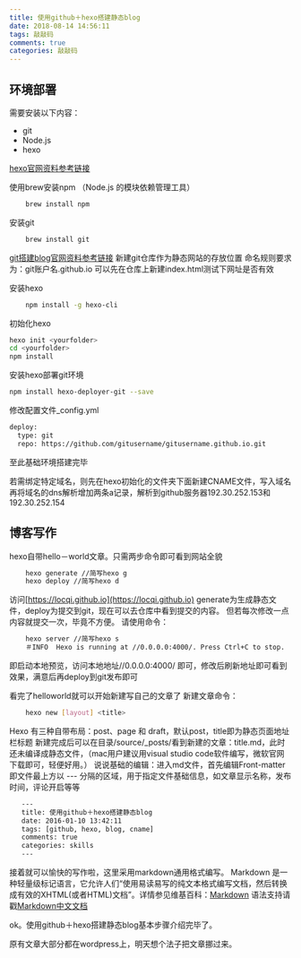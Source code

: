 ```yaml
---
title: 使用github＋hexo搭建静态blog
date: 2018-08-14 14:56:11
tags: 敲敲码
comments: true
categories: 敲敲码
---
```


## 环境部署

需要安装以下内容：
* git
* Node.js
* hexo

[hexo官网资料参考链接](https://hexo.io)

使用brew安装npm （Node.js 的模块依赖管理工具）

``` bash
    brew install npm
```

安装git

``` bash
    brew install git
```
[git搭建blog官网资料参考链接](https://pages.github.com/)
新建git仓库作为静态网站的存放位置
命名规则要求为：git账户名.github.io
可以先在仓库上新建index.html测试下网址是否有效

安装hexo

``` bash
    npm install -g hexo-cli
```

初始化hexo

``` bash
hexo init <yourfolder>
cd <yourfolder>
npm install
```

安装hexo部署git环境

``` bash
npm install hexo-deployer-git --save
``` 

修改配置文件_config.yml

``` bash
deploy:
  type: git
  repo: https://github.com/gitusername/gitusername.github.io.git
``` 
至此基础环境搭建完毕

若需绑定特定域名，则先在hexo初始化的文件夹<yourfolder>下面新建CNAME文件，写入域名
再将域名的dns解析增加两条a记录，解析到github服务器192.30.252.153和192.30.252.154

## 博客写作

hexo自带hello－world文章。只需两步命令即可看到网站全貌

``` bash
    hexo generate //简写hexo g
    hexo deploy //简写hexo d
``` 
访问[https://locqi.github.io](https://locqi.github.io)
generate为生成静态文件，deploy为提交到git，现在可以去仓库中看到提交的内容。
但若每次修改一点内容就提交一次，毕竟不方便。
请使用命令：

``` bash
    hexo server //简写hexo s
    ＃INFO  Hexo is running at //0.0.0.0:4000/. Press Ctrl+C to stop.
``` 
即启动本地预览，访问本地地址//0.0.0.0:4000/ 即可，修改后刷新地址即可看到效果，满意后再deploy到git发布即可

看完了helloworld就可以开始新建写自己的文章了
新建文章命令：

``` bash
    hexo new [layout] <title>
``` 
Hexo 有三种自带布局：post、page 和 draft，默认post，title即为静态页面地址栏标题
新建完成后可以在目录/source/_posts/看到新建的文章：title.md，此时还未编译成静态文件，（mac用户建议用visual studio code软件编写，微软官网下载即可，轻便好用。）
说说基础的编辑：进入md文件，首先编辑Front-matter 
即文件最上方以 --- 分隔的区域，用于指定文件基础信息，如文章显示名称，发布时间，评论开启等等

``` bash
   ---  
   title: 使用github＋hexo搭建静态blog
   date: 2016-01-10 13:42:11
   tags: [github, hexo, blog, cname]
   comments: true
   categories: skills
   ---  
``` 
接着就可以愉快的写作啦，这里采用markdown通用格式编写。 
Markdown 是一种轻量级标记语言，它允许人们“使用易读易写的纯文本格式编写文档，然后转换成有效的XHTML(或者HTML)文档”。详情参见维基百科：[Markdown](https://zh.wikipedia.org/wiki/Markdown#.E4.BB.A3.E7.A0.81)
语法支持请戳[Markdown中文文档](//markdown-zh.readthedocs.org)

ok。使用github＋hexo搭建静态blog基本步骤介绍完毕了。

原有文章大部分都在wordpress上，明天想个法子把文章挪过来。




